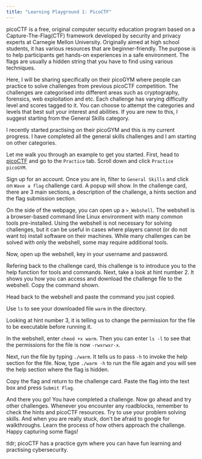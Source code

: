 ```yaml
---
title: "Learning Playground 1: PicoCTF"
---
```


picoCTF is a free, original computer security education program based on a Capture-The-Flag(CTF) framework developed by security and privacy experts at Carnegie Mellon University. Originally aimed at high school students, it has various resources that are beginner-friendly. The purpose is to help participants get hands-on experiences in a safe environment. The flags are usually a hidden string that you have to find using various techniques. 

Here, I will be sharing specifically on their picoGYM where people can practice to solve challenges from previous picoCTF competition. The challenges are categorised into different areas such as cryptography, forensics, web exploitation and etc. Each challenge has varying difficulty level and scores tagged to it. You can choose to attempt the categories and levels that best suit your interest and abilities. If you are new to this, I suggest starting from the General Skills category. 

I recently started practising on their picoGYM and this is my current progress. I have completed all the general skills challenges and I am starting on other categories.
<img src="{{site.baseurl | prepend: site.url}}assets/images/picoCTF/2.png" alt="" />

Let me walk you through an example to get you started. First, head to [picoCTF](https://picoctf.org/) and go to the `Practice` tab. Scroll down and click `Practice picoGYM`.
<img src="{{site.baseurl | prepend: site.url}}assets/images/picoCTF/1.png" alt="" />

Sign up for an account. Once you are in, filter to `General Skills` and click on `Wave a flag` challenge card. A popup will show. In the challenge card, there are 3 main sections, a description of the challenge, a hints section and the flag submission section.
<img src="{{site.baseurl | prepend: site.url}}assets/images/picoCTF/3.png" alt="" />

On the side of the webpage, you can open up a `>_Webshell`. The webshell is a browser-based command line Linux environment with many common tools pre-installed. Using the webshell is not necessary for solving challenges, but it can be useful in cases where players cannot (or do not want to) install software on their machines. While many challenges can be solved with only the webshell, some may require additional tools.

Now, open up the webshell, key in your username and password.
<img src="{{site.baseurl | prepend: site.url}}assets/images/picoCTF/9.png" alt="" />

Refering back to the challenge card, this challenge is to introduce you to the help function for tools and commands. Next, take a look at hint number 2. It shows you how you can access and download the challenge file to the webshell. Copy the command shown.
<img src="{{site.baseurl | prepend: site.url}}assets/images/picoCTF/4.png" alt="" />

Head back to the webshell and paste the command you just copied.
<img src="{{site.baseurl | prepend: site.url}}assets/images/picoCTF/11.png" alt="" />

Use `ls` to see your downloaded file `warm` in the directory.
<img src="{{site.baseurl | prepend: site.url}}assets/images/picoCTF/12.png" alt="" />

Looking at hint number 3, it is telling us to change the permission for the file to be executable before running it.
<img src="{{site.baseurl | prepend: site.url}}assets/images/picoCTF/5.png" alt="" />

In the webshell, enter `chmod +x warm`. Then you can enter `ls -l` to see that the permissions for the file is now `-rwxrwxr-x`.
<img src="{{site.baseurl | prepend: site.url}}assets/images/picoCTF/13.png" alt="" />

Next, run the file by typing `./warm`. It tells us to pass `-h` to invoke the help section for the file. Now, type `./warm -h` to run the file again and you will see the help section where the flag is hidden.
<img src="{{site.baseurl | prepend: site.url}}assets/images/picoCTF/14.png" alt="" />

Copy the flag and return to the challenge card. Paste the flag into the text box and press `Submit Flag`.
<img src="{{site.baseurl | prepend: site.url}}assets/images/picoCTF/15.png" alt="" />

And there you go! You have completed a challenge. Now go ahead and try other challenges. Whenever you encounter any roadblocks, remember to check the hints and picoCTF resources. Try to use your problem solving skills. And when you are really stuck, don't be afraid to google for walkthroughs. Learn the process of how others approach the challenge. Happy capturing some flags!

tldr; picoCTF has a practice gym where you can have fun learning and practising cybersecurity.
